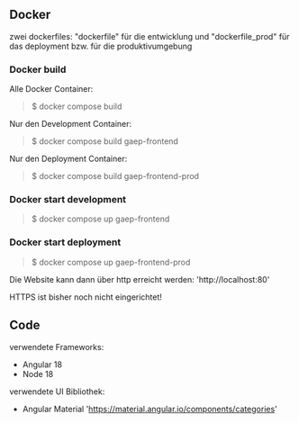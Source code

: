 ## Docker
zwei dockerfiles: "dockerfile" für die entwicklung und "dockerfile_prod" für das deployment bzw. für die produktivumgebung

### Docker build
Alle Docker Container:
> $ docker compose build

Nur den Development Container:
> $ docker compose build gaep-frontend

Nur den Deployment Container:
> $ docker compose build gaep-frontend-prod

### Docker start development
> $ docker compose up gaep-frontend
### Docker start deployment
> $ docker compose up gaep-frontend-prod

Die Website kann dann über http erreicht werden: 'http://localhost:80'

HTTPS ist bisher noch nicht eingerichtet!


## Code

verwendete Frameworks:
* Angular 18
* Node 18

verwendete UI Bibliothek:
* Angular Material
'https://material.angular.io/components/categories'